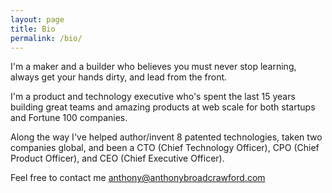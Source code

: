 ```yaml
---
layout: page
title: Bio
permalink: /bio/
---
```


I'm a maker and a builder who believes you must never stop learning, always get your hands dirty,
and lead from the front.  

I'm a product and technology executive who's spent the last 15 years building great
teams and amazing products at web scale for both startups and Fortune 100 companies.

Along the way I've helped author/invent 8 patented technologies, taken two companies global, and been a
CTO (Chief Technology Officer), CPO (Chief Product Officer), and CEO (Chief Executive Officer).

Feel free to contact me [anthony@anthonybroadcrawford.com](anthony@anthonybroadcrawford.com)
